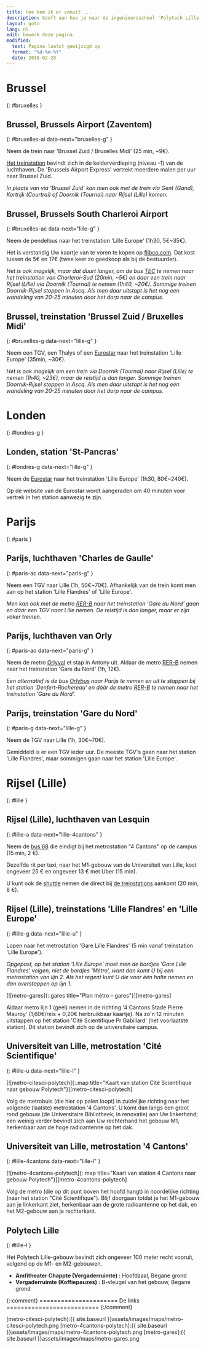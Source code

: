 ```yaml
---
title: Hoe kom ik er vanuit ...
description: Geeft aan hoe je naar de ingenieursschool 'Polytech Lille' kunt komen vanaf verschillende startpunten.
layout: goto
lang: nl
edit: bewerk deze pagina
modified:
  text: Pagina laatst gewijzigd op
  format: "%d-%m-%Y"
  date: 2016-02-28
---
```


# <i class="cityicon-bruxelles"></i>Brussel
{: #bruxelles }

## Brussel, <i class="icon-flight"></i> Brussels Airport (Zaventem)
{: #bruxelles-ai data-next="bruxelles-g" }

Neem de trein naar 'Brussel Zuid / Bruxelles Midi' (25 min, ~9€).

[Het treinstation][brussels airport train station] bevindt zich in de kelderverdieping (niveau -1) van de luchthaven. De 'Brussels Airport Express' vertrekt meerdere malen per uur naar Brussel Zuid.

_In plaats van via 'Brussel Zuid' kan men ook met de trein via Gent (Gand), Kortrijk (Courtrai) of Doornik (Tournai) naar Rijsel (Lille) komen._

## Brussel, <i class="icon-flight"></i> Brussels South Charleroi Airport
{: #bruxelles-ac data-next="lille-g" }

Neem de pendelbus naar het treinstation 'Lille Europe' (1h30, 5€~35€).

Het is verstandig Uw kaartje van te voren te kopen op [flibco.com]. Dat kost tussen de 5€ en 17€ (twee keer zo goedkoop als bij de bestuurder).

_Het is ook mogelijk, maar dat duurt langer, om de bus [TEC] te nemen naar het treinstation van Charleroi-Sud (20min, ~5€) en daar een trein naar Rijsel (Lille) via Doornik (Tournai) te nemen (1h40, ~20€). Sommige treinen Doornik-Rijsel stoppen in Ascq. Als men daar uitstapt is het nog een wandeling van 20-25 minuten door het dorp naar de campus._

## Brussel, <i class="icon-train"></i> treinstation 'Brussel Zuid / Bruxelles Midi'
{: #bruxelles-g data-next="lille-g" }

Neem een TGV, een Thalys of een [Eurostar] naar het treinstation 'Lille Europe' (35min, ~30€).

_Het is ook mogelijk om een trein via Doornik (Tournai) naar Rijsel (Lille) te nemen (1h40, ~23€), maar de reistijd is dan langer. Sommige treinen Doornik-Rijsel stoppen in Ascq. Als men daar uitstapt is het nog een wandeling van 20-25 minuten door het dorp naar de campus._

# <i class="cityicon-london"></i>Londen
{: #londres-g }

## Londen, <i class="icon-train"></i> station 'St-Pancras'
{: #londres-g data-next="lille-g" }

Neem de [Eurostar] naar het treinstation 'Lille Europe' (1h30, 80€~240€).

Op de website van de Eurostar wordt aangeraden om 40 minuten voor vertrek in het station aanwezig te zijn.

# <i class="cityicon-paris"></i>Parijs
{: #paris }

## Parijs, <i class="icon-flight"></i> luchthaven 'Charles de Gaulle'
{: #paris-ac data-next="paris-g" }

Neem een TGV naar Lille (1h, 50€~70€). Afhankelijk van de trein komt men aan op het station 'Lille Flandres' of 'Lille Europe'.

_Men kan ook met de metro [RER-B] naar het treinstation 'Gare du Nord' gaan en dáár een TGV naar Lille nemen. De reistijd is dan langer, maar er zijn vaker treinen._

## Parijs, <i class="icon-flight"></i> luchthaven van Orly
{: #paris-ao data-next="paris-g" }

Neem de metro [Orlyval] et stap in Antony uit. Aldaar de metro [RER-B] nemen naar het treinstation 'Gare du Nord' (1h, 12€).

_Een alternatief is de bus [Orlybus] naar Parijs te nemen en uit te stappen bij het station 'Denfert-Rochereau' en dáár de metro [RER-B] te nemen naar het treinstation 'Gare du Nord'._

## Parijs, <i class="icon-train"></i> treinstation 'Gare du Nord'
{: #paris-g data-next="lille-g" }

Neem de TGV naar Lille (1h, 30€~70€).

Gemiddeld is er een TGV ieder uur. De meeste TGV's gaan naar het station 'Lille Flandres', maar sommigen gaan naar het station 'Lille Europe'.

# <i class="cityicon-lille"></i>Rijsel (Lille)
{: #lille }

## Rijsel (Lille), <i class="icon-flight"></i> luchthaven van Lesquin
{: #lille-a data-next="lille-4cantons" }

Neem de [bus 68][lille airport bus] die eindigt bij het metrostation "4 Cantons" op de campus (15 min, 2 €).

Dezelfde rit per taxi, naar het M1-gebouw van de Universiteit van Lille, kost ongeveer 25 € en ongeveer 13 € met Uber (15 min).

U kunt ook de [shuttle][lille airport shuttle] nemen die direct bij [de treinstations](#lille-g) aankomt (20 min, 8 €).

## Rijsel (Lille), <i class="icon-train"></i> treinstations 'Lille Flandres' en 'Lille Europe'
{: #lille-g data-next="lille-u" }

Lopen naar het metrostation 'Gare Lille Flandres' (5 min vanaf treinstation 'Lille Europe').

_Opgepast, op het station 'Lille Europe' moet men de bordjes 'Gare Lille Flandres' volgen, niet de bordjes 'Métro', want dan komt U bij een metrostation van lijn 2. Als het regent kunt U die voor één halte nemen en dan overstappen op lijn 1._

[![metro-gares]{:.gares title="Plan métro – gares"}][metro-gares]


Aldaar metro lijn 1 (geel) nemen in de richting '4 Cantons Stade Pierre Mauroy' (1,60€/reis + 0,20€ herbruikbaar kaartje).
Na zo'n 12 minuten uitstappen op het station 'Cité Scientifique Pr Gabillard' (het voorlaatste station). Dit station bevindt zich op de universitaire campus.

## Universiteit van Lille, <i class="icon-lille-metro"></i> metrostation 'Cité Scientifique'
{: #lille-u data-next="lille-l" }

[![metro-citesci-polytech]{:.map title="Kaart van station Cité Scientifique naar gebouw Polytech"}][metro-citesci-polytech]

Volg de metrobuis (die hier op palen loopt) in zuidelijke richting naar het volgende (laatste) metrostation '4 Cantons'. U komt dan langs een groot rond gebouw (de Universitaire Bibliotheek, in renovatie) aan Uw linkerhand; een weinig verder bevindt zich aan Uw rechterhand het gebouw M1, herkenbaar aan de hoge radioantenne op het dak.

## Universiteit van Lille, <i class="icon-lille-metro"></i> metrostation '4 Cantons'
{: #lille-4cantons data-next="lille-l" }

[![metro-4cantons-polytech]{:.map title="Kaart van station 4 Cantons naar gebouw Polytech"}][metro-4cantons-polytech]

Volg de metro (die op dit punt boven het hoofd hangt) in noordelijke richting (naar het station "Cité Scientifique"). Blijf doorgaan totdat je het M1-gebouw aan je linkerkant ziet, herkenbaar aan de grote radioantenne op het dak, en het M2-gebouw aan je rechterkant.

## Polytech Lille
{: #lille-l }

Het Polytech Lille-gebouw bevindt zich ongeveer 100 meter recht vooruit, volgend op de M1- en M2-gebouwen.

- **Amfitheater Chappte (Vergaderruimte) :** Hoofdzaal, Begane grond
- **Vergaderruimte (Koffiepauzes) :** B-vleugel van het gebouw, Begane grond

{::comment}
====================== De links ==========================
{:/comment}

[brussels airport train station]:http://www.brusselsairport.be/nl/passngr/to_from_brussels_airport/train/

[flibco.com]:https://www.flibco.com/nl
[TEC]:https://www.infotec.be/nl-be/medeplacer/horaires/ligne.aspx?ligne=CA

[Eurostar]:http://www.eurostar.com/nl-nl

[Orlyval]:https://www.orlyval.com/en
[RER-B]:https://www.transilien.com/lignes/rer-trains/rer-B
[Orlybus]:http://www.ratp.fr/nl/ratp/r_61848/orlybus/

[lille airport shuttle]:http://www.lille.aeroport.fr/acceder-a-l-aeroport/navette/
[lille airport bus]:https://www.ilevia.fr/cms/institutionnel/se-deplacer/vers-laeroport/

[metro-citesci-polytech]:{{ site.baseurl }}assets/images/maps/metro-citesci-polytech.png
[metro-4cantons-polytech]:{{ site.baseurl }}assets/images/maps/metro-4cantons-polytech.png
[metro-gares]:{{ site.baseurl }}assets/images/maps/metro-gares.png
